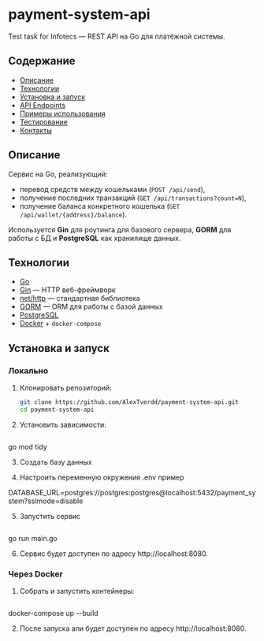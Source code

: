 # payment-system-api

Test task for Infotecs — REST API на Go для платёжной системы.

## Содержание

- [Описание](#описание)  
- [Технологии](#технологии)  
- [Установка и запуск](#установка-и-запуск)  
- [API Endpoints](#api-endpoints)  
- [Примеры использования](#примеры-использования)  
- [Тестирование](#тестирование)  
- [Контакты](#контакты)

## Описание

Сервис на Go, реализующий:
- перевод средств между кошельками (`POST /api/send`),
- получение последних транзакций (`GET /api/transactions?count=N`),
- получение баланса конкретного кошелька (`GET /api/wallet/{address}/balance`).

Используется **Gin** для роутинга для базового сервера, **GORM** для работы с БД и **PostgreSQL** как хранилище данных.

## Технологии

- [Go](https://go.dev/)  
- [Gin](https://github.com/gin-gonic/gin) — HTTP веб-фреймворк  
- [net/http](https://pkg.go.dev/net/http) — стандартная библиотека  
- [GORM](https://gorm.io/) — ORM для работы с базой данных  
- [PostgreSQL](https://www.postgresql.org/)  
- [Docker](https://www.docker.com/) + `docker-compose`

## Установка и запуск

### Локально

1. Клонировать репозиторий:
   ```bash
   git clone https://github.com/AlexTverdd/payment-system-api.git
   cd payment-system-api
   
2. Установить зависимости:
    ```bash
go mod tidy

3. Создать базу данных

4. Настроить переменную окружения .env пример

DATABASE_URL=postgres://postgres:postgres@localhost:5432/payment_system?sslmode=disable

5. Запустить сервис 
    ```bash
go run main.go

6. Сервис будет доступен по адресу http://localhost:8080.

### Через Docker

1. Собрать и запустить контейнеры:
    ```bash
docker-compose up --build

2. После запуска апи будет доступен по адресу http://localhost:8080.
